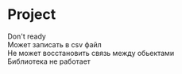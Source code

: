 # Project 
Don't ready  
Может записать в csv файл  
Не может восстановить связь между обьектами  
Библиотека не работает